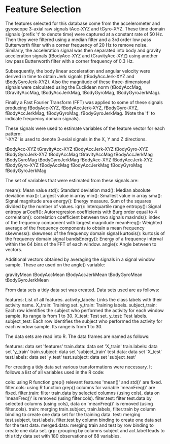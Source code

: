 Feature Selection 
=================

The features selected for this database come from the accelerometer and gyroscope 3-axial raw signals tAcc-XYZ and tGyro-XYZ. These time domain signals (prefix 't' to denote time) were captured at a constant rate of 50 Hz. Then they were filtered using a median filter and a 3rd order low pass Butterworth filter with a corner frequency of 20 Hz to remove noise. Similarly, the acceleration signal was then separated into body and gravity acceleration signals (tBodyAcc-XYZ and tGravityAcc-XYZ) using another low pass Butterworth filter with a corner frequency of 0.3 Hz. 

Subsequently, the body linear acceleration and angular velocity were derived in time to obtain Jerk signals (tBodyAccJerk-XYZ and tBodyGyroJerk-XYZ). Also the magnitude of these three-dimensional signals were calculated using the Euclidean norm (tBodyAccMag, tGravityAccMag, tBodyAccJerkMag, tBodyGyroMag, tBodyGyroJerkMag). 

Finally a Fast Fourier Transform (FFT) was applied to some of these signals producing fBodyAcc-XYZ, fBodyAccJerk-XYZ, fBodyGyro-XYZ, fBodyAccJerkMag, fBodyGyroMag, fBodyGyroJerkMag. (Note the 'f' to indicate frequency domain signals). 

These signals were used to estimate variables of the feature vector for each pattern:  
'-XYZ' is used to denote 3-axial signals in the X, Y and Z directions.

tBodyAcc-XYZ
tGravityAcc-XYZ
tBodyAccJerk-XYZ
tBodyGyro-XYZ
tBodyGyroJerk-XYZ
tBodyAccMag
tGravityAccMag
tBodyAccJerkMag
tBodyGyroMag
tBodyGyroJerkMag
fBodyAcc-XYZ
fBodyAccJerk-XYZ
fBodyGyro-XYZ
fBodyAccMag
fBodyAccJerkMag
fBodyGyroMag
fBodyGyroJerkMag

The set of variables that were estimated from these signals are: 

mean(): Mean value
std(): Standard deviation
mad(): Median absolute deviation 
max(): Largest value in array
min(): Smallest value in array
sma(): Signal magnitude area
energy(): Energy measure. Sum of the squares divided by the number of values. 
iqr(): Interquartile range 
entropy(): Signal entropy
arCoeff(): Autorregresion coefficients with Burg order equal to 4
correlation(): correlation coefficient between two signals
maxInds(): index of the frequency component with largest magnitude
meanFreq(): Weighted average of the frequency components to obtain a mean frequency
skewness(): skewness of the frequency domain signal 
kurtosis(): kurtosis of the frequency domain signal 
bandsEnergy(): Energy of a frequency interval within the 64 bins of the FFT of each window.
angle(): Angle between to vectors.

Additional vectors obtained by averaging the signals in a signal window sample. These are used on the angle() variable:

gravityMean
tBodyAccMean
tBodyAccJerkMean
tBodyGyroMean
tBodyGyroJerkMean

From data sets a tidy data set was created. Data sets used are as follows:

features: List of all features.
activity_labels: Links the class labels with their activity name.
X_train: Training set.
y_train: Training labels.
subject_train: Each row identifies the subject who performed the activity for each window sample. Its range is from 1 to 30. 
X_test: Test set.
y_test: Test labels.
subject_test: Each row identifies the subject who performed the activity for each window sample. Its range is from 1 to 30.

The data sets are read into R. The data frames are named as follows:

features: data set 'features'
train.data: data set 'X_train'
train.labels: data set 'y_train'
train.subject: data set 'subject_train'
test.data: data set 'X_test'
test.labels: data set 'y_test'
test.subject: data set 'subject_test'

For creating a tidy data set various transformations were necessary. It follows a list of all variables used in the R code:

cols: using R function grep() relevant features 'mean()' and std()' are fixed.
filter.cols: using R function grep() columns for variable 'meanFreq()' are fixed.
filter.train: filter train.data by selected columns (using cols), data on 'meanFreq()' is removed (using filter.cols).
filter.test: filter test.data by selected columns (using cols), data on 'meanFreq()' is removed (using filter.cols).
train: merging train.subject, train.labels, filter.train by column binding to create one data set for the training data.
test: merging test.subject, test.labels, filter.test by column binding to create one data set for the test data.
merged.data: merging train and test by row binding to create one data set.
grp: grouping by columns subject and act.label leads to this tidy data set with 180 observations of 68 variables.
